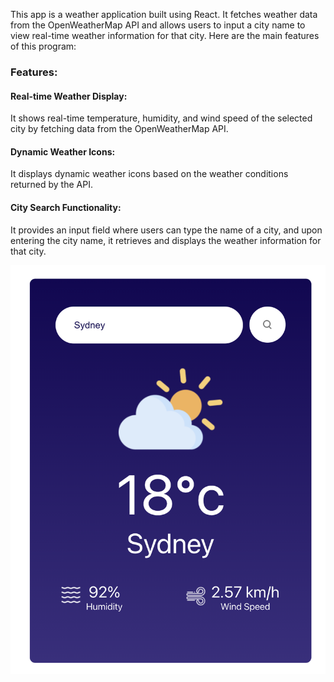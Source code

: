 This app is a weather application built using React. It fetches weather data from the OpenWeatherMap API and allows users to input a city name to view real-time weather information for that city. Here are the main features of this program:

### Features:

#### Real-time Weather Display:

It shows real-time temperature, humidity, and wind speed of the selected city by fetching data from the OpenWeatherMap API.

#### Dynamic Weather Icons:

It displays dynamic weather icons based on the weather conditions returned by the API.

#### City Search Functionality:

It provides an input field where users can type the name of a city, and upon entering the city name, it retrieves and displays the weather information for that city.

![Weather App](./src/docs/Sample%20pic.png)
